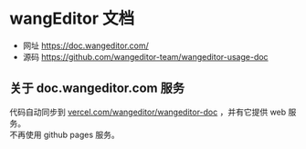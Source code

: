 # wangEditor 文档

- 网址 https://doc.wangeditor.com/
- 源码 https://github.com/wangeditor-team/wangeditor-usage-doc

## 关于 doc.wangeditor.com 服务

代码自动同步到 [vercel.com/wangeditor/wangeditor-doc](https://vercel.com/wangeditor/wangeditor-doc) ，并有它提供 web 服务。\
不再使用 github pages 服务。
